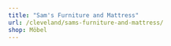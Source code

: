 ```yaml
---
title: "Sam's Furniture and Mattress"
url: /cleveland/sams-furniture-and-mattress/
shop: Möbel
---
```

